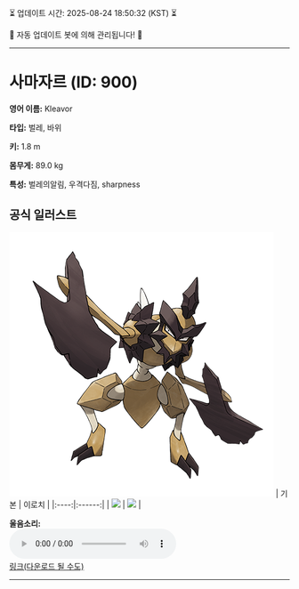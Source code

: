 
⏳ 업데이트 시간: 2025-08-24 18:50:32 (KST) ⏳

🤖 자동 업데이트 봇에 의해 관리됩니다! 🤖

---

# 사마자르 (ID: 900)
**영어 이름:** Kleavor

**타입:** 벌레, 바위

**키:** 1.8 m

**몸무게:** 89.0 kg

**특성:** 벌레의알림, 우격다짐, sharpness

## 공식 일러스트
![](https://raw.githubusercontent.com/PokeAPI/sprites/master/sprites/pokemon/other/official-artwork/900.png)
| 기본 | 이로치 |
|:----:|:------:|
| <img src="http://play.pokemonshowdown.com/sprites/ani/kleavor.gif" width="200"> | <img src="http://play.pokemonshowdown.com/sprites/ani-shiny/kleavor.gif" width="200"> |

**울음소리:**<br><audio controls src="https://raw.githubusercontent.com/PokeAPI/cries/main/cries/pokemon/latest/900.ogg"></audio><br> [링크(다운로드 될 수도)](https://raw.githubusercontent.com/PokeAPI/cries/main/cries/pokemon/latest/900.ogg)


---
